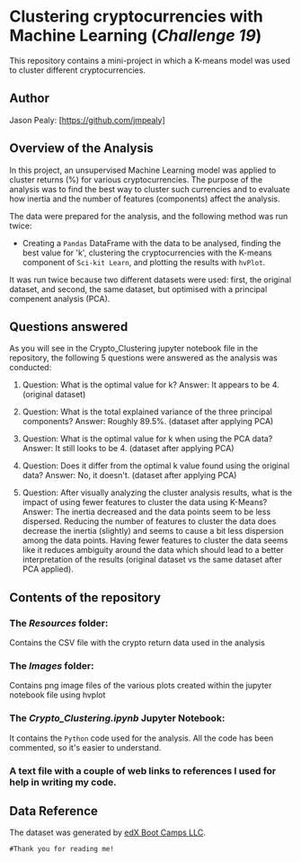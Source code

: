 # Clustering cryptocurrencies with Machine Learning (*Challenge 19*)

This repository contains a mini-project in which a K-means model was used to cluster different cryptocurrencies.

## Author

Jason Pealy: [https://github.com/jmpealy]

## Overview of the Analysis

In this project, an unsupervised Machine Learning model was applied to cluster returns (%) for various cryptocurrencies. The purpose of the analysis was to find the best way to cluster such currencies and to evaluate how inertia and the number of features (components) affect the analysis.

The data were prepared for the analysis, and the following method was run twice:
- Creating a ```Pandas``` DataFrame with the data to be analysed, finding the best value for 'k', clustering the cryptocurrencies with the K-means component of ```Sci-kit Learn```, and plotting the results with ```hvPlot```.

It was run twice because two different datasets were used: first, the original dataset, and second, the same dataset, but optimised with a principal compenent analysis (PCA).

## Questions answered

As you will see in the Crypto_Clustering jupyter notebook file in the repository, the following 5 questions were answered as the analysis was conducted:

1. Question: What is the optimal value for k? Answer: It appears to be 4. (original dataset)

2. Question: What is the total explained variance of the three principal components? Answer: Roughly 89.5%. (dataset after applying PCA)

3. Question: What is the optimal value for k when using the PCA data? Answer: It still looks to be 4. (dataset after applying PCA)

4. Question: Does it differ from the optimal k value found using the original data? Answer: No, it doesn't. (dataset after applying PCA)

5. Question: After visually analyzing the cluster analysis results, what is the impact of using fewer features to cluster the data using K-Means? Answer: The inertia decreased and the data points seem to be less dispersed. Reducing the number of features to cluster the data does decrease the inertia (slightly) and seems to cause a bit less dispersion among the data points.  Having fewer features to cluster the data seems like it reduces ambiguity around the data which should lead to a better interpretation of the results (original dataset vs the same dataset after PCA applied).

## Contents of the repository

### The *Resources* folder:

Contains the CSV file with the crypto return data used in the analysis

### The *Images* folder:

Contains png image files of the various plots created within the jupyter notebook file using hvplot

### The *Crypto_Clustering.ipynb* Jupyter Notebook:

It contains the ```Python``` code used for the analysis. All the code has been commented, so it's easier to understand.

### A text file with a couple of web links to references I used for help in writing my code.

## Data Reference

The dataset was generated by [edX Boot Camps LLC](https://www.edx.org/boot-camps).

```#Thank you for reading me!```
